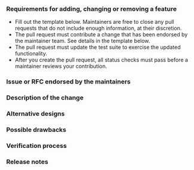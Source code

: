 ### Requirements for adding, changing or removing a feature

- Fill out the template below. Maintainers are free to close any pull requests that do not include enough information, at their discretion.
- The pull request must contribute a change that has been endorsed by the maintainer team. See details in the template below.
- The pull request must update the test suite to exercise the updated functionality.
- After you create the pull request, all status checks must pass before a maintainer reviews your contribution.

### Issue or RFC endorsed by the maintainers

<!--

Link to the issue or RFC to which your change relates. This link must be one of the following:

- An open issue with the `help-wanted` label
- An open issue with the `triaged` label
- An RFC with "accepted" status

To contribute an enhancement that isn't covered by one of the items above, please follow our guide for suggesting an enhancement:

https://github.com/simonwhatley/nhsuk-design-system-snippets-atom-package/blob/master/CONTRIBUTING.md#suggesting-enhancements

To contribute other changes, you must use a different template. You can see all templates at:

https://github.com/simonwhatley/nhsuk-design-system-snippets-atom-package/tree/master/.github/PULL_REQUEST_TEMPLATE.

-->

### Description of the change

<!--

We must be able to understand the design of your change from this description. The pull request may be closed at the maintainers' discretion if we can't get a good idea of what the code does from the description provided. Keep in mind that the maintainer reviewing this PR may not be familiar with or have worked with the code here recently, so please walk us through the concepts.

-->

### Alternative designs

<!-- Explain what other alternates you considered and why the proposed version was selected -->

### Possible drawbacks

<!-- What are the possible side-effects or negative impacts of the code change? -->

### Verification process

<!--

What process did you follow to verify that your change has the desired effects?

- How did you verify that all new functionality works as expected?
- How did you verify that all changed functionality works as expected?
- How did you verify that the change has not introduced any regressions?

Describe the actions you performed (including buttons you clicked, text you typed, commands you ran, etcetera), and describe the results you observed.

-->

### Release notes

<!--

Please describe the changes in a single line that explains this improvement in terms that a user can understand. This text forms part of the release notes.

If this change is not user-facing or notable enough to for release notes, you may use the strings "Not applicable" or "N/A" here.

Examples:

- The GitHub package now allows you to add co-authors to commits.
- Fixed an issue where multiple cursors did not work in a file with a single line.
- Increased the performance of searching and replacing across a whole project.

-->
